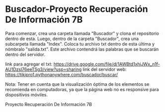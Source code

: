 # Buscador-Proyecto Recuperación De Información 7B 
Para comenzar, crea una carpeta llamada "Buscador" y clona el repositorio dentro de esta. Luego, dentro de la carpeta "Buscador", crea una subcarpeta llamada "Index". Coloca tu archivo txt dentro de esta última y nómbralo "salida.txt". Este archivo contendrá las palabras que se buscarán dentro del servidor.

link para agregar el txt: https://drive.google.com/file/d/1AWBtd1xhiJWx_n1f-AU1Dzsl76eeTSg3/view?usp=sharing
link del servidor web: https://tikipro1.pythonanywhere.com/buscador/buscar/

Nota: Tener en cuenta que la visualización óptima de los elementos se recomienda en computadoras, ya que la página web no es responsive para dispositivos móviles.

Proyecto Recuperación De Información 7B 
